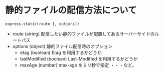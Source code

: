 # 静的ファイルの配信方法について

`express.static(route [, options])`

- route (string)
  配信したい静的ファイルが配置してあるサーバーサイドのルートパス
- options (object)
  静的ファイル配信時のオプション
  - etag (boolean) Etag を利用するかどうか
  - lastModified (boolean) Last-Modified を利用するかどうか
  - maxAge (numbar) max-age をミリ秒で指定
    ・・・など。
